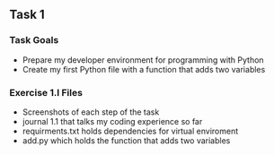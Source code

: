 ## Task 1

### Task Goals
- Prepare my developer environment for programming with Python
- Create my first Python file with a function that adds two variables

### Exercise 1.l Files
- Screenshots of each step of the task
- journal 1.1 that talks my coding experience so far
- requirments.txt holds dependencies for virtual enviroment
- add.py which holds the function that adds two variables
